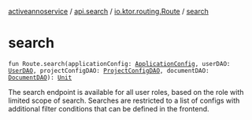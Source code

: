 [activeannoservice](../../index.md) / [api.search](../index.md) / [io.ktor.routing.Route](index.md) / [search](./search.md)

# search

`fun Route.search(applicationConfig: `[`ApplicationConfig`](../../application/-application-config/index.md)`, userDAO: `[`UserDAO`](../../user/-user-d-a-o/index.md)`, projectConfigDAO: `[`ProjectConfigDAO`](../../config/-project-config-d-a-o/index.md)`, documentDAO: `[`DocumentDAO`](../../document/-document-d-a-o/index.md)`): `[`Unit`](https://kotlinlang.org/api/latest/jvm/stdlib/kotlin/-unit/index.html)

The search endpoint is available for all user roles, based on the role with limited scope of search. Searches
are restricted to a list of configs with additional filter conditions that can be defined in the frontend.

